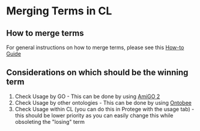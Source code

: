 # Merging Terms in CL 

## How to merge terms
For general instructions on how to merge terms, please see this [How-to Guide](https://oboacademy.github.io/obook/howto/merge-terms/)

## Considerations on which should be the winning term
1. Check Usage by GO - This can be done by using [AmiGO 2](http://amigo.geneontology.org/amigo)
1. Check Usage by other ontologies - This can be done by using [Ontobee](http://www.ontobee.org/ontology/CL)
1. Check Usage within CL (you can do this in Protege with the usage tab) - this should be lower priority as you can easily change this while obsoleting the "losing" term